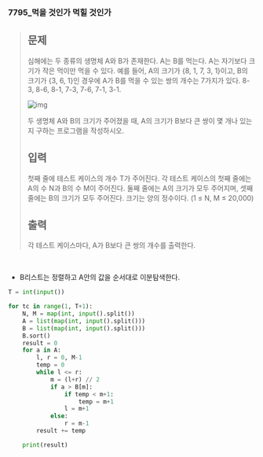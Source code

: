 ### 7795_먹을 것인가 먹힐 것인가

> ## 문제
>
> 심해에는 두 종류의 생명체 A와 B가 존재한다. A는 B를 먹는다. A는 자기보다 크기가 작은 먹이만 먹을 수 있다. 예를 들어, A의 크기가 {8, 1, 7, 3, 1}이고, B의 크기가 {3, 6, 1}인 경우에 A가 B를 먹을 수 있는 쌍의 개수는 7가지가 있다. 8-3, 8-6, 8-1, 7-3, 7-6, 7-1, 3-1.
>
> ![img](https://www.acmicpc.net/upload/images/ee(1).png)
>
> 두 생명체 A와 B의 크기가 주어졌을 때, A의 크기가 B보다 큰 쌍이 몇 개나 있는지 구하는 프로그램을 작성하시오.
>
> ## 입력
>
> 첫째 줄에 테스트 케이스의 개수 T가 주어진다. 각 테스트 케이스의 첫째 줄에는 A의 수 N과 B의 수 M이 주어진다. 둘째 줄에는 A의 크기가 모두 주어지며, 셋째 줄에는 B의 크기가 모두 주어진다. 크기는 양의 정수이다. (1 ≤ N, M ≤ 20,000) 
>
> ## 출력
>
> 각 테스트 케이스마다, A가 B보다 큰 쌍의 개수를 출력한다.

<br>

- B리스트는 정렬하고 A안의 값을 순서대로 이분탐색한다. 

```python
T = int(input())

for tc in range(1, T+1):
    N, M = map(int, input().split())
    A = list(map(int, input().split()))
    B = list(map(int, input().split()))
    B.sort()
    result = 0
    for a in A:
        l, r = 0, M-1
        temp = 0
        while l <= r:
            m = (l+r) // 2
            if a > B[m]:
                if temp < m+1:
                    temp = m+1
                l = m+1
            else:
                r = m-1
        result += temp

    print(result)
```

